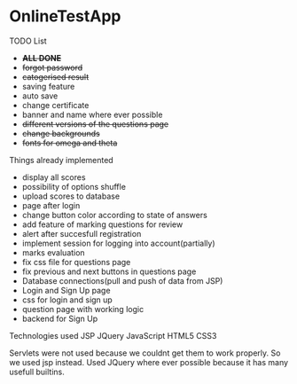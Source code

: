 # OnlineTestApp

TODO List
 - ~~**ALL DONE**~~
 - ~~forgot password~~
 - ~~catogerised result~~
 - saving feature
 - auto save
 - change certificate
 - banner and name where ever possible
 - ~~different versions of the questions page~~
 - ~~change backgrounds~~
 - ~~fonts for omega and theta~~

 
 Things already implemented
-  display all scores
-  possibility of options shuffle
-  upload scores to database
-  page after login
-  change button color according to state of answers
-  add feature of marking questions for review
-  alert after succesfull registration
-  implement session for logging into account(partially)
-  marks evaluation
-  fix css file for questions page
-  fix previous and next buttons in questions page
-  Database connections(pull and push of data from JSP)
-  Login and Sign Up page
-  css for login and sign up
-  question page with working logic
-  backend for Sign Up
 
 Technologies used
 JSP 
 JQuery
 JavaScript
 HTML5
 CSS3
 
 Servlets were not used because we couldnt get them to work properly. So we used jsp instead.
 Used JQuery where ever possible because it has many usefull builtins.
 
